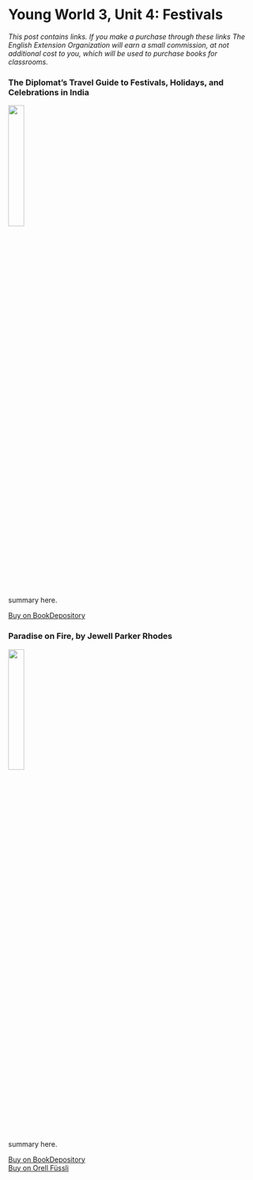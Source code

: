 # Young World 3, Unit 4: Festivals
*This post contains links. If you make a purchase through these links The English Extension Organization will earn a small commission, at not additional cost to you, which will be used to purchase books for classrooms.*


### The Diplomat’s Travel Guide to Festivals, Holidays, and Celebrations in India

<img src="https://imgur.com/7xZJf2L.png" width="25%" />

summary here.


<a href="https://www.bookdepository.com/Diplomats-Travel-Guide-Festivals-Holidays-Celebrations-India-Mohan-Pandey/9798615530456?ref=grid-view&qid=1674320907383&sr=1-1" rel="nofollow"> Buy on BookDepository</a>  

### Paradise on Fire, by Jewell Parker Rhodes

<img src="https://imgur.com/fZ4PdHh.png" width="25%" />

summary here.


<a href="https://www.bookdepository.com/Kids-Around-World-Celebrate-Best-Feasts-Festivals-from-Many-Lands-L-Jones/9780471345275?ref=grid-view&qid=1674321111991&sr=1-1" rel="nofollow"> Buy on BookDepository</a>  
<a href="https://www.orellfuessli.ch/shop/home/artikeldetails/A1005087127" rel="nofollow">Buy on Orell Füssli</a>
<!--stackedit_data:
eyJoaXN0b3J5IjpbLTczMzE1NDA5NiwtMTIxNjQ0MDgxNywyNj
Q5Njg5NDYsLTExMzE4MDMxNTZdfQ==
-->